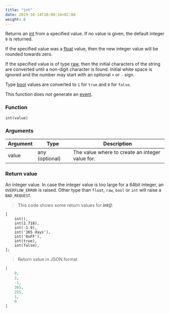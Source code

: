 ```yaml
---
title: "int"
date: 2019-10-14T10:00:14+02:00
weight: 8
---
```


Returns an [int](../../data-types/integer) from a specified value.
If no value is given, the default integer `0` is returned.

If the specified value was a [float](../../data-types/floating-point) value, then the
new integer value will be rounded towards zero.

If the specified value is of type [raw](../../data-types/string-raw), then the initial characters
of the string are converted until a non-digit character is found.
Initial white space is ignored and the number may start with an optional `+` or `-` sign.

Type [bool](../../data-types/boolean) values are converted to `1` for `true` and `0` for `false`.

This function does *not* generate an [event](../../events).

### Function

`int(value)`

### Arguments

Argument | Type | Description
-------- | ---- | -----------
value | any (optional) | The value where to create an integer value for.

### Return value

An integer value. In case the integer value is too large for a 64bit integer,
an `OVERFLOW_ERROR` is raised. Other type than `float`, `raw`, `bool` or `int`
will raise a `BAD_REQUEST`.

> This code shows some return values for ***int()***:

```thingsdb,json_response
[
    int(),
    int(2.718),
    int(-1.9),
    int('365 days'),
    int('0xFF'),
    int(true),
    int(false),
];
```

> Return value in JSON format

```json
[
    0,
    2,
    -1,
    365,
    255,
    1,
    0
]
```
